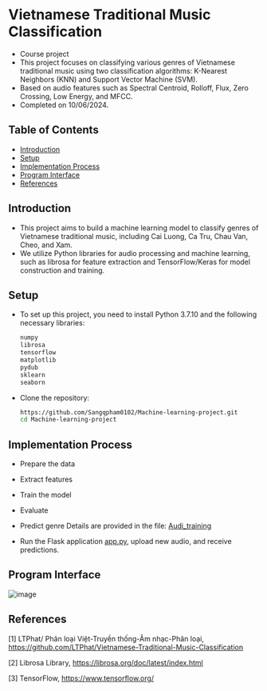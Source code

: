 # Vietnamese Traditional Music Classification

- Course project
- This project focuses on classifying various genres of Vietnamese traditional music using two classification algorithms: K-Nearest Neighbors (KNN) and Support Vector Machine (SVM).
- Based on audio features such as Spectral Centroid, Rolloff, Flux, Zero Crossing, Low Energy, and MFCC.
- Completed on 10/06/2024.

## Table of Contents
- [Introduction](#introduction)
- [Setup](#setup)
- [Implementation Process](#implementation-process)
- [Program Interface](#program-interface)
- [References](#references)

## Introduction
- This project aims to build a machine learning model to classify genres of Vietnamese traditional music, including Cai Luong, Ca Tru, Chau Van, Cheo, and Xam.
- We utilize Python libraries for audio processing and machine learning, such as librosa for feature extraction and TensorFlow/Keras for model construction and training.

## Setup
- To set up this project, you need to install Python 3.7.10 and the following necessary libraries:
  ```bash
  numpy
  librosa
  tensorflow 
  matplotlib
  pydub
  sklearn
  seaborn
- Clone the repository:
  ```bash
  https://github.com/Sangqpham0102/Machine-learning-project.git
  cd Machine-learning-project

## Implementation Process
- Prepare the data
- Extract features
- Train the model
- Evaluate
- Predict genre
Details are provided in the file: [Audi_training](https://github.com/Sangqpham0102/Music-Classification-with-KNN-and-SVM/blob/master/Audi_Training.ipynb)

- Run the Flask application [app.py](https://github.com/Sangqpham0102/Music-Classification-with-KNN-and-SVM/blob/48674b6d78a589024313513d7f1d16a6748e715c/app.py), upload new audio, and receive predictions.

## Program Interface
![image](https://github.com/Sangqpham0102/Machine-learning-project/assets/119334855/8cc0a27a-b3ca-4112-b1ef-5a960ee8a3c9)

## References
[1] LTPhat/ Phân loại Việt-Truyền thống-Âm nhạc-Phân loại, https://github.com/LTPhat/Vietnamese-Traditional-Music-Classification

[2] Librosa Library, https://librosa.org/doc/latest/index.html

[3] TensorFlow, https://www.tensorflow.org/
